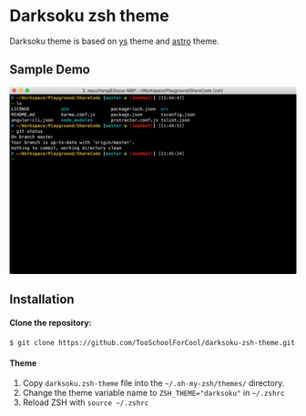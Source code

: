 # Darksoku zsh theme

Darksoku theme is based on [ys](http://blog.ysmood.org/my-ys-terminal-theme/) theme and  [astro](https://github.com/iplaces/astro-zsh-theme)  theme. 

## Sample Demo

![demo](demo.png)

## Installation

#### Clone the repository:

```
$ git clone https://github.com/TooSchoolForCool/darksoku-zsh-theme.git
```

#### Theme

1. Copy `darksoku.zsh-theme` file into the `~/.oh-my-zsh/themes/` directory.
2. Change the theme variable name to `ZSH_THEME="darksoku"` in `~/.zshrc`
3. Reload ZSH with `source ~/.zshrc`